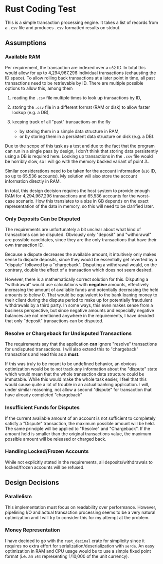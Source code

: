 # Rust Coding Test

This is a simple transaction processing engine.
It takes a list of records from a `.csv` file and produces `.csv` formatted results on stdout.

## Assumptions

### Available RAM

Per requirement, the transaction are indexed over a `u32` ID. In total this would allow for up to
4,294,967,296 individual transactions (exhausting the ID space).
To allow rolling back transactions at a later point in time, all past transactions need to be
retrievable by ID.
There are multiple possible options to allow this, among them

1. reading the `.csv` file multiple times to look up transactions by ID,
2. storing the `.csv` file in a different format (RAM or disk) to allow faster lookup (e.g. a DB),
3. keeping track of all "past" transactions on the fly


    - by storing them in a simple data structure in RAM,
    - or by storing them in a persistent data structure on disk (e.g. a DB).

Due to the scope of this task as a test and due to the fact that the program can run in a single
pass by design, I don't think that storing data persistently using a DB is required here.
Looking up transactions in the `.csv` file would be horribly slow, so I will go with the memory
backed variant of point _3._.

Similar considerations need to be taken for the account information (`u16` ID, so up to 65,536
accounts).
My solution will also store the account information directly in RAM.

In total, this design decision requires the host system to provide enough RAM for 4,294,967,296
transactions and 65,536 accounts for the worst-case scenario.
How this translates to a size in GB depends on the exact representation of the data in memory, so
this will need to be clarified later.

### Only Deposits Can be Disputed

The requirements are unfortunately a bit unclear about what kind of transactions can be disputed.
Obviously only "deposit" and "withdrawal" are possible candidates, since they are the only
transactions that have their own transaction ID.

Because a dispute decreases the available amount, it intuitively only makes sense to dispute
deposits, since they would be essentially get reverted by a "dispute" followed by a "chargeback".
Disputing a withdrawal would, on the contrary, double the effect of a transaction which does not
seem desired.

However, there is a mathematically correct solution for this. Disputing a "withdrawal" would use
calculations with **negative** amounts, effectively increasing the amount of available funds and
potentially decreasing the held amounts to below 0.
That would be equivalent to the bank loaning money to their client during the dispute period to make
up for potentially fraudulent withdrawals by a third party.
In some ways, this even makes sense from a business perspective, but since negative amounts and
especially negative balances are not mentioned anywhere in the requirements, I have decided that
only "deposit" transactions can be disputed.

### Resolve or Chargeback for Undisputed Transactions

The requirements say that the application **can** ignore "resolve" transactions for undisputed
transactions. I will also extend this to "chargeback" transactions and read this as a **must**.

If this was truly to be meant to be undefined behavior, an obvious optimization would be to not
track _any_ information about the "dispute" state which would mean that the whole transaction
data structure could be immutable.
While this would make the whole task easier, I feel that this would cause quite a lot of trouble in
an actual banking application.
I will, under similar reasoning, not allow a second "dispute" for transaction that have already
completed "chargeback"

### Insufficient Funds for Disputes

If the current available amount of an account is not sufficient to completely satisfy a "Dispute"
transaction, the maximum possible amount will be held. The same principle will be applied to
"Resolve" and "Chargeback". If the amount held is smaller than the original transactions
value, the maximum possible amount will be released or charged back.

### Handling Locked/Frozen Accounts

While not explicitly stated in the requirements, all deposits/withdrawals to locked/frozen accounts
will be refused.

## Design Decisions

### Parallelism

This implementation must focus on readability over performance. However, pipelining I/O and actual
transaction processing seems to be a very natural optimization and I will try to consider this for
my attempt at the problem.

### Money Representation

I have decided to go with the `rust_decimal` crate for simplicity since it requires no extra effort
for serialization/deserialization with `serde`. An easy optimization in RAM and CPU usage would be
to use a simple fixed point format (i.e. an `i64` representing 1/10,000 of the unit currency).
